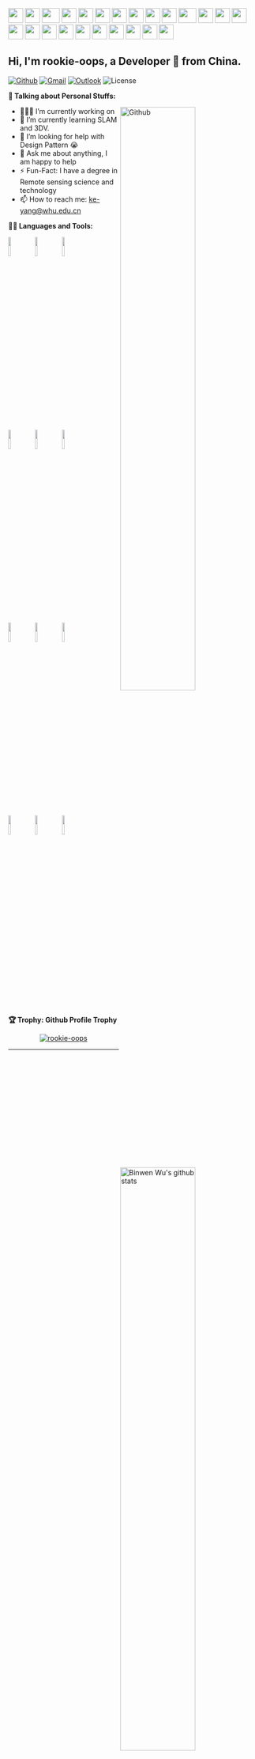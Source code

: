 <div>
    <img src="https://cdn.jsdelivr.net/gh/binwenwu/picgo_demo/img/githubparrot.gif" width="30" height="30"/>
    <img src="https://cdn.jsdelivr.net/gh/binwenwu/picgo_demo/img/indiaparrot.gif" width="30" height="30"/>
    <img src="https://cdn.jsdelivr.net/gh/binwenwu/picgo_demo/img/asyncparrot.gif" width="36" height="30"/>
    <img src="https://cdn.jsdelivr.net/gh/binwenwu/picgo_demo/img/exceptionallyfastparrot.gif" width="30" height="30"/>
    <img src="https://cdn.jsdelivr.net/gh/binwenwu/picgo_demo/img/60fpsparrot.gif" width="30" height="30"/>
    <img src="https://cdn.jsdelivr.net/gh/binwenwu/picgo_demo/img/jumpingparrot.gif" width="30" height="30"/>
    <img src="https://cdn.jsdelivr.net/gh/binwenwu/picgo_demo/img/opensourceparrot.gif" width="30" height="30"/>
    <img src="https://cdn.jsdelivr.net/gh/binwenwu/picgo_demo/img/dealwithitnowparrot.gif" width="30" height="30"/>
    <img src="https://cdn.jsdelivr.net/gh/binwenwu/picgo_demo/img/hypnoparrotlight.gif" width="30" height="30"/>
    <img src="https://cdn.jsdelivr.net/gh/binwenwu/picgo_demo/img/databaseparrot.gif" width="30" height="30"/>
    <img src="https://cdn.jsdelivr.net/gh/binwenwu/picgo_demo/img/fixparrot.gif" width="36" height="30"/>
    <img src="https://cdn.jsdelivr.net/gh/binwenwu/picgo_demo/img/laptop_parrot.gif" width="30" height="30"/>
    <img src="https://cdn.jsdelivr.net/gh/binwenwu/picgo_demo/img/spinningparrot.gif" width="30" height="30"/>
    <img src="https://cdn.jsdelivr.net/gh/binwenwu/picgo_demo/img/levitationparrot.gif" width="30" height="30"/>
    <img src="https://cdn.jsdelivr.net/gh/binwenwu/picgo_demo/img/meldparrot.gif" width="30" height="30"/>
    <img src="https://cdn.jsdelivr.net/gh/binwenwu/picgo_demo/img/slomoparrot.gif" width="30" height="30"/>
    <img src="https://cdn.jsdelivr.net/gh/binwenwu/picgo_demo/img/moonwalkingparrot.gif" width="30" height="30"/>
    <img src="https://cdn.jsdelivr.net/gh/binwenwu/picgo_demo/img/stableparrot.gif" width="30" height="30"/>
    <img src="https://cdn.jsdelivr.net/gh/binwenwu/picgo_demo/img/scienceparrot.gif" width="30" height="30"/>
    <img src="https://cdn.jsdelivr.net/gh/binwenwu/picgo_demo/img/pirateparrot.gif" width="30" height="30"/>
    <img src="https://cdn.jsdelivr.net/gh/binwenwu/picgo_demo/img/footballparrot.gif" width="30" height="30"/>
    <img src="https://cdn.jsdelivr.net/gh/binwenwu/picgo_demo/img/illuminatiparrot.gif" width="30" height="30"/>
    <img src="https://cdn.jsdelivr.net/gh/binwenwu/picgo_demo/img/hypnoparrotdark.gif" width="30" height="30"/>
    <img src="https://cdn.jsdelivr.net/gh/binwenwu/picgo_demo/img/mustacheparrot.gif" width="30" height="30"/>
</div>



## Hi, I'm rookie-oops, a Developer 🚀 from China.



[![Github](https://img.shields.io/badge/-Github-000?style=flat&logo=Github&logoColor=white)](https://github.com/rookie-oops)
[![Gmail](https://img.shields.io/badge/-Gmail-c14438?style=flat&logo=Gmail&logoColor=white)](mailto:murillo.comino@gmail.com)
[![Outlook](https://img.shields.io/badge/-Outlook-0078D4?style=flat&logo=Microsoft-Outlook&logoColor=white)](rookie-oops123@outlook.com)
![License](https://img.shields.io/github/license/Thomas-George-T/Thomas-George-T?style=flat)

**🙆 Talking about Personal Stuffs:**


<img width="55%" align="right" alt="Github" src="https://cdn.jsdelivr.net/gh/binwenwu/picgo_demo/img/git-header.svg" />

- 👨🏽‍💻 I’m currently working on [](https://github.com/rookie-oops/)
- 🌱 I’m currently learning SLAM and 3DV.
- 🤔 I’m looking for help with Design Pattern 😭
- 💬 Ask me about anything, I am happy to help
- ⚡️ Fun-Fact: I have a degree in Remote sensing science and technology
- 📫 How to reach me: ke-yang@whu.edu.cn

**👨‍💻 Languages and Tools:** 


<p>
  <a href="https://github.com/rookie-oops/rookie-oops">
    <img width="55%" align="right" alt="Binwen Wu's github stats" src="https://github-readme-stats.vercel.app/api?username=rookie-oops&show_icons=true&hide_border=true" />
  </a>



  <code><img width="10%" src="https://www.vectorlogo.zone/logos/python/python-horizontal.svg"></code>
  <code><img width="10%" src="https://www.vectorlogo.zone/logos/pytorch/pytorch-ar21.svg"></code>
  <code><img width="10%" src="https://www.vectorlogo.zone/logos/vim/vim-ar21.svg"></code>
  <br />
  <code><img width="10%" src="https://www.vectorlogo.zone/logos/vuejs/vuejs-ar21.svg"></code>
  <code><img width="10%" src="https://www.vectorlogo.zone/logos/git-scm/git-scm-ar21.svg"></code>
  <code><img width="10%" src="https://www.vectorlogo.zone/logos/json/json-ar21.svg"></code>
  <br />
  <code><img width="10%" src="https://www.vectorlogo.zone/logos/ros/ros-ar21.svg"></code>
  <code><img width="10%" src="https://www.vectorlogo.zone/logos/linux/linux-ar21.svg"></code>
  <code><img width="10%" src="https://www.vectorlogo.zone/logos/firebase/firebase-ar21.svg"></code>
  <br />
  <code><img width="10%" src="https://www.vectorlogo.zone/logos/git-scm/git-scm-ar21.svg"></code>
  <code><img width="10%" src="https://www.vectorlogo.zone/logos/nvidia/nvidia-ar21.svg"></code>
  <code><img width="10%" src="https://www.vectorlogo.zone/logos/golang/golang-vertical.svg"></code>
</p>

**🏆 Trophy: Github Profile Trophy**

<p align="center"> 
<a href="https://github.com/ryo-ma/github-profile-trophy"><img src="https://github-profile-trophy.vercel.app/?username=rookie-oops" alt="rookie-oops" /></a>
</p>


<hr>



